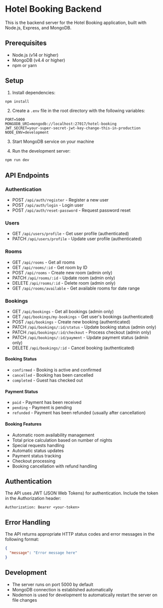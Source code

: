 # Hotel Booking Backend

This is the backend server for the Hotel Booking application, built with Node.js, Express, and MongoDB.

## Prerequisites

- Node.js (v14 or higher)
- MongoDB (v4.4 or higher)
- npm or yarn

## Setup

1. Install dependencies:
```bash
npm install
```

2. Create a `.env` file in the root directory with the following variables:
```
PORT=5000
MONGODB_URI=mongodb://localhost:27017/hotel-booking
JWT_SECRET=your-super-secret-jwt-key-change-this-in-production
NODE_ENV=development
```

3. Start MongoDB service on your machine

4. Run the development server:
```bash
npm run dev
```

## API Endpoints

### Authentication
- POST `/api/auth/register` - Register a new user
- POST `/api/auth/login` - Login user
- POST `/api/auth/reset-password` - Request password reset

### Users
- GET `/api/users/profile` - Get user profile (authenticated)
- PATCH `/api/users/profile` - Update user profile (authenticated)

### Rooms
- GET `/api/rooms` - Get all rooms
- GET `/api/rooms/:id` - Get room by ID
- POST `/api/rooms` - Create new room (admin only)
- PATCH `/api/rooms/:id` - Update room (admin only)
- DELETE `/api/rooms/:id` - Delete room (admin only)
- GET `/api/rooms/available` - Get available rooms for date range

### Bookings
- GET `/api/bookings` - Get all bookings (admin only)
- GET `/api/bookings/my-bookings` - Get user's bookings (authenticated)
- POST `/api/bookings` - Create new booking (authenticated)
- PATCH `/api/bookings/:id/status` - Update booking status (admin only)
- PATCH `/api/bookings/:id/checkout` - Process checkout (admin only)
- PATCH `/api/bookings/:id/payment` - Update payment status (admin only)
- DELETE `/api/bookings/:id` - Cancel booking (authenticated)

#### Booking Status
- `confirmed` - Booking is active and confirmed
- `cancelled` - Booking has been cancelled
- `completed` - Guest has checked out

#### Payment Status
- `paid` - Payment has been received
- `pending` - Payment is pending
- `refunded` - Payment has been refunded (usually after cancellation)

#### Booking Features
- Automatic room availability management
- Total price calculation based on number of nights
- Special requests handling
- Automatic status updates
- Payment status tracking
- Checkout processing
- Booking cancellation with refund handling

## Authentication

The API uses JWT (JSON Web Tokens) for authentication. Include the token in the Authorization header:

```
Authorization: Bearer <your-token>
```

## Error Handling

The API returns appropriate HTTP status codes and error messages in the following format:

```json
{
  "message": "Error message here"
}
```

## Development

- The server runs on port 5000 by default
- MongoDB connection is established automatically
- Nodemon is used for development to automatically restart the server on file changes 